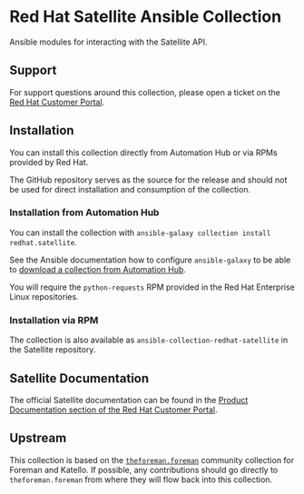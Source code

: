 # Red Hat Satellite Ansible Collection

Ansible modules for interacting with the Satellite API.

## Support

For support questions around this collection, please open a ticket on the [Red Hat Customer Portal](https://access.redhat.com).

## Installation

You can install this collection directly from Automation Hub or via RPMs provided by Red Hat.

The GitHub repository serves as the source for the release and should not be used for direct installation and consumption of the collection.

### Installation from Automation Hub

You can install the collection with `ansible-galaxy collection install redhat.satellite`.

See the Ansible documentation how to configure `ansible-galaxy` to be able to [download a collection from Automation Hub](https://docs.ansible.com/ansible/latest/galaxy/user_guide.html#downloading-a-collection-from-automation-hub).

You will require the `python-requests` RPM provided in the Red Hat Enterprise Linux repositories.

### Installation via RPM

The collection is also available as `ansible-collection-redhat-satellite` in the Satellite repository.

## Satellite Documentation

The official Satellite documentation can be found in the [Product Documentation section of the Red Hat Customer Portal](https://access.redhat.com/documentation/en-us/red_hat_satellite/).

## Upstream

This collection is based on the [`theforeman.foreman`](https://github.com/theforeman/foreman-ansible-modules) community collection for Foreman and Katello.
If possible, any contributions should go directly to `theforeman.foreman` from where they will flow back into this collection.
